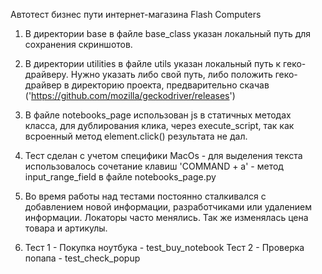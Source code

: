 Автотест бизнес пути интернет-магазина Flash Computers

1) В директории base в файле base_class указан локальный путь для сохранения скриншотов.

2) В директории utilities в файле utils указан локальный путь к геко-драйверу.
Нужно указать либо свой путь, либо положить геко-драйвер в директорию проекта, 
предварительно скачав ('https://github.com/mozilla/geckodriver/releases')

3) В файле notebooks_page использован js в статичных методах класса, для дублирования клика,
через execute_script, так как всроенный метод element.click() результата не дал.

4) Тест сделан с учетом специфики MacOs - для выделения текста использовалось сочетание клавиш
'COMMAND + a' - метод input_range_field в файле notebooks_page.py

5) Во время работы над тестами постоянно сталкивался с добавлением новой информации, разработчиками
или удалением информации. Локаторы часто менялись. Так же изменялась цена товара и артикулы.

6) Тест 1 - Покупка ноутбука - test_buy_notebook
Тест 2 - Проверка попапа - test_check_popup
